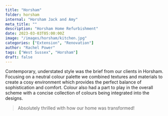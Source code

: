 ```yaml
---
title: "Horsham"
folder: horsham
internal: "Horsham Jack and Amy"
meta_title: ""
description: "Horsham Home Refurbishment"
date: 2023-03-03T05:00:00Z
image: "/images/horsham/kitchen.jpg"
categories: ["Extension", "Renovation"]
author: "Rachel Power"
tags: ["West Sussex", "Horsham"]
draft: false
---
```


Contemporary, understated style was the brief from our clients in Horsham.  Focusing on a neutral colour palette we combined textures and materials to create a cosy environment which provides the perfect balance of sophistication and comfort.  Colour also had a part to play in the overall scheme with a concise collection of colours being integrated into the designs.


> Absolutely thrilled with how our home was transformed!